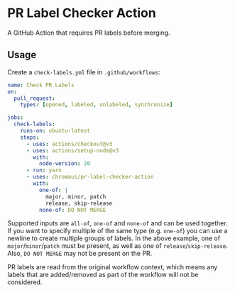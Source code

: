 # PR Label Checker Action

A GitHub Action that requires PR labels before merging.

## Usage

Create a `check-labels.yml` file in `.github/workflows`:

```yaml
name: Check PR Labels
on:
  pull_request:
    types: [opened, labeled, unlabeled, synchronize]

jobs:
  check-labels:
    runs-on: ubuntu-latest
    steps:
      - uses: actions/checkout@v3
      - uses: actions/setup-node@v3
        with:
          node-version: 20
      - run: yarn
      - uses: chromaui/pr-label-checker-action
        with:
          one-of: |
            major, minor, patch
            release, skip-release
          none-of: DO NOT MERGE
```

Supported inputs are `all-of`, `one-of` and `none-of` and can be used together. If you want to specify multiple of the same type (e.g. `one-of`) you can use a newline to create multiple groups of labels. In the above example, one of `major`/`minor`/`patch` must be present, as well as one of `release`/`skip-release`. Also, `DO NOT MERGE` may not be present on the PR.

PR labels are read from the original workflow context, which means any labels that are added/removed as part of the workflow will not be considered.
